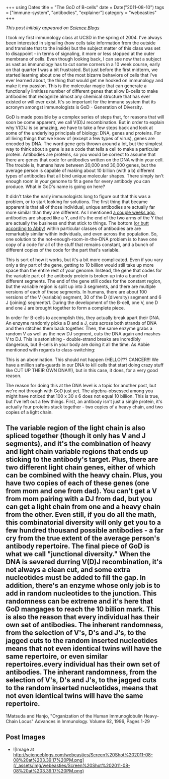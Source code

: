 +++
using Dates
title = "The GoD of B-cells"
date = Date("2011-08-10")
tags = ["immune-system", "antibodies", "explainer"]
category = "webeasties"
+++

_This post initially appeared on [Science Blogs](http://scienceblogs.com/webeasties)_

I took my first immunology class at UCSD in the spring of 2004. I've always been interested in signaling (how cells take information from the outside and translate that to the inside) but the subject matter of this class was set to disappoint - in terms of signaling, it more or less stopped at the outer membrane of cells. Even though looking back, I can see now that a subject as vast as immunology has to cut some corners in a 10 week course, early on that quarter I was a bit frustrated. But just before the first midterm, we started learning about one of the most bizarre behaviors of cells that I've ever learned about, the thing that would get me hooked on immunology and make it my passion. This is the molecular magic that can generate a functionally limitless number of different genes that allow B-cells to make antibodies that recognize almost any chemical structure that has ever existed or will ever exist. It's so important for the immune system that its acronym amongst immunologists is GoD - Generation of Diversity.

GoD is made possible by a complex series of steps that, for reasons that will soon be come apparent, we call V(D)J recombination. But in order to explain why V(D)J is so amazing, we have to take a few steps back and look at some of the underlying principals of biology: DNA, genes and proteins. For all living things that we know of (except a few types of virus), genes are encoded by DNA. The word gene gets thrown around a lot, but the simplest way to think about a gene is as a code that tells a cell to make a particular protein. Antibodies are proteins, so you would be correct to assume that there are genes that code for antibodies written on the DNA within your cell. The trouble is, humans have between 20,000 and 30,000 genes, but the average person is capable of making about 10 billion (with a b) different types of antibodies that all bind unique molecular shapes. There simply isn't enough room in your genome to fit a gene for every antibody you can produce. What in GoD's name is going on here?

It didn't take the early immunologists long to figure out that this was a problem, or to start looking for solutions. The first thing that became apparent is that all of those individual, unique antibodies are actually far more similar than they are different. As I mentioned [a couple weeks ago](http://scienceblogs.com/webeasties/2011/07/serum_sickness_and_the_problem.php), antibodies are shaped like a Y, and it's the end of the two arms of the Y that are actually the business end that stick to things. The bottom ([or butt according to Abby](http://scienceblogs.com/erv/2011/08/antibodies_evolution_in_action.php)) within particular classes of antibodies are are remarkably similar within individuals, and even across the population. 
So, one solution to the not-enough-room-in-the-DNA problem is to have one copy of a code for all of the stuff that remains constant, and a bunch of different copies of the code for the part that's variable.

This is sort of how it works, but it's a bit more complicated. Even if you vary only a tiny part of the gene, getting to 10 billion would still take up more space than the entire rest of your genome. Instead, the gene that codes for the variable part of the antibody protein is broken up into a bunch of different segments. The end of the gene still codes for the constant region, but the variable region is split up into 3 segments, and there are multiple versions of each of these segments. In humans, there are about 100 versions of the V (variable) segment, 30 of the D (diversity) segment and 6 J (joining) segments1. During the development of the B-cell, one V, one D and one J are brought together to form a complete piece. 

In order for B-cells to accomplish this, they actually break apart their DNA. An enzyme randomly picks a D and a J, cuts across both strands of DNA and then stitches them back together. Then, the same enzyme grabs a random V as well as the new DJ segment, cuts the DNA again and mashes V to DJ. 
This is astonishing - double-strand breaks are incredibly dangerous, but B-cells in your body are doing it all the time. As Abbie mentioned with regards to class-switching:

This is an abomination. This should not happen (HELLO\?\?\? CANCER!!! We have a million safe-guards in our DNA to kill cells that start doing crazy stuff like CUT UP THEIR OWN DNA!!!), but in this case, it does, for a very good reason.

The reason for doing this at the DNA level is a topic for another post, but we're not through with GoD just yet. The algebra-obsessed among you might have noticed that 100 x 30 x 6 does not equal 10 billion. This is true, but I've left out a few things. First, an antibody isn't just a single protein, it's actually four proteins stuck together - two copies of a heavy chain, and two copies of a light chain.

The variable region of the light chain is also spliced together (though it only has V and J segments), and it's the combination of heavy and light chain variable regions that ends up sticking to the antibody's target. Plus, there are two different light chain genes, either of which can be combined with the heavy chain. Plus, you have two copies of each of these genes (one from mom and one from dad). You can't get a V from mom pairing with a DJ from dad, but you can get a light chain from one and a heavy chain from the other. Even still, if you do all the math, this combinatorial diversity will only get you to a few hundred thousand possible antibodies - a far cry from the true extent of the average person's antibody repertoire. 
The final piece of GoD is what we call "junctional diversity." When the DNA is severed durring V(D)J recombination, it's not always a clean cut, and some extra nucleotides must be added to fill the gap. In addition, there's an enzyme whose only job is to add in random nucleotides to the junction. This randomness can be extreme and it's here that GoD mangages to reach the 10 billion mark. This is also the reason that every individual has their own set of antibodies. The inherent randomness, from the selection of V's, D's and J's, to the jagged cuts to the random inserted nucleotides means that not even identical twins will have the same repertoire, or even similar repertoires.every individual has their own set of antibodies. The inherant randomness, from the selection of V's, D's and J's, to the jagged cuts to the random inserted nucleotides, means that not even identical twins will have the same repertoire. 
---

1Matsuda and Hanjo, "Organization of the Human Immunoglobulin Heavy-Chain Locus" Advances in Immunology. Volume 62, 1996, Pages 1-29

      
  

 ## Post Images

- ![Image at http://scienceblogs.com/webeasties/Screen%20Shot%202011-08-08%20at%203.39.17%20PM.png](/_assets/img/webeasties/Screen%20Shot%202011-08-08%20at%203.39.17%20PM.png)

